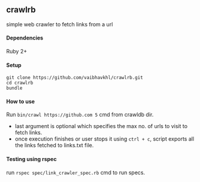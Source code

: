 ## crawlrb
simple web crawler to fetch links from a url

#### Dependencies
Ruby 2+

#### Setup
```
git clone https://github.com/vaibhavkhl/crawlrb.git
cd crawlrb
bundle
```

#### How to use
Run ```bin/crawl https://github.com 5``` cmd from crawldb dir.

- last argument is optional which specifies the max no. of urls to visit to fetch links.
- once execution finishes or user stops it using ```ctrl + c```, script exports all the links fetched to links.txt file.

#### Testing using rspec
run ```rspec spec/link_crawler_spec.rb``` cmd to run specs.
